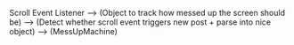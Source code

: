 
Scroll Event Listener
--> (Object to track how messed up the screen should be)
--> (Detect whether scroll event triggers new post + parse into nice object)
--> (MessUpMachine)
